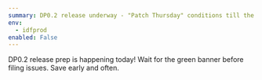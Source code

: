 ```yaml
---
summary: DP0.2 release underway - "Patch Thursday" conditions till the end of the day. 
env:
  - idfprod
enabled: False
---
```


DP0.2 release prep is happening today! 
Wait for the green banner before filing issues.
Save early and often.
